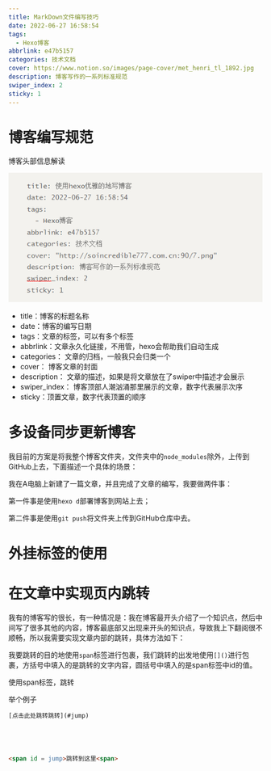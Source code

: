 ```yaml
---
title: MarkDown文件编写技巧
date: 2022-06-27 16:58:54
tags: 
  - Hexo博客
abbrlink: e47b5157
categories: 技术文档
cover: https://www.notion.so/images/page-cover/met_henri_tl_1892.jpg
description: 博客写作的一系列标准规范
swiper_index: 2
sticky: 1
---
```




# 博客编写规范

博客头部信息解读

![](使用hexo优雅地写博客/image-20230419080503889.png)

- title：博客的标题名称
- date：博客的编写日期
- tags：文章的标签，可以有多个标签
- abbrlink：文章永久化链接，不用管，hexo会帮助我们自动生成
- categories： 文章的归档，一般我只会归类一个
- cover： 博客文章的封面
- description： 文章的描述，如果是将文章放在了swiper中描述才会展示
- swiper_index： 博客顶部人潮汹涌那里展示的文章，数字代表展示次序
- sticky：顶置文章，数字代表顶置的顺序

# 多设备同步更新博客

我目前的方案是将我整个博客文件夹，文件夹中的`node_modules`除外，上传到GitHub上去，下面描述一个具体的场景：

我在A电脑上新建了一篇文章，并且完成了文章的编写，我要做两件事：

第一件事是使用`hexo d`部署博客到网站上去；

第二件事是使用`git push`将文件夹上传到GitHub仓库中去。



# 外挂标签的使用





# 在文章中实现页内跳转

我有的博客写的很长，有一种情况是：我在博客最开头介绍了一个知识点，然后中间写了很多其他的内容，博客最底部又出现来开头的知识点，导致我上下翻阅很不顺畅，所以我需要实现文章内部的跳转，具体方法如下：

我要跳转的目的地使用`span`标签进行包裹，我们跳转的出发地使用`[]()`进行包裹，方括号中填入的是跳转的文字内容，圆括号中填入的是span标签中id的值。

使用span标签，跳转



举个例子

```html
[点击此处跳转跳转](#jump)




<span id = jump>跳转到这里<span>
```

